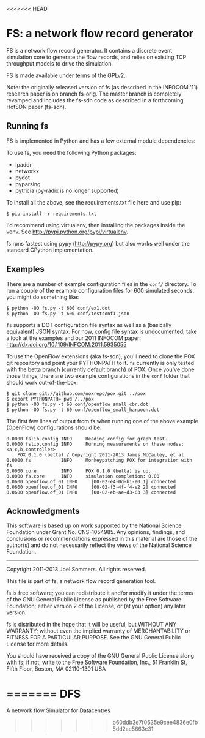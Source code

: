 <<<<<<< HEAD
# FS: a network flow record generator

FS is a network flow record generator.  It contains a discrete event
simulation core to generate the flow records, and relies on existing 
TCP throughput models to drive the simulation.

FS is made available under terms of the GPLv2.

Note: the originally released version of fs (as described in the INFOCOM '11)
research paper is on branch fs-orig.  The master branch is completely revamped
and includes the fs-sdn code as described in a forthcoming HotSDN paper (fs-sdn).


## Running fs

FS is implemented in Python and has a few external module dependencies:

To use fs, you need the following Python packages:
 * ipaddr 
 * networkx 
 * pydot 
 * pyparsing 
 * pytricia (py-radix is no longer supported)

To install all the above, see the requirements.txt file here and use pip:

    $ pip install -r requirements.txt

I'd recommend using virtualenv, then installing the packages inside
the venv.  See http://pypi.python.org/pypi/virtualenv.

fs runs fastest using pypy (http://pypy.org) but also works well under the
standard CPython implementation.  

## Examples

There are a number of example configuration files in the `conf/` directory.  To run a couple of the example configuration files for 600 simulated seconds, you might do something like:

    $ python -OO fs.py -t 600 conf/ex1.dot
    $ python -OO fs.py -t 600 conf/testconf1.json

`fs` supports a DOT configuration file syntax as well as a (basically equivalent) JSON syntax.  For now, config file syntax is undocumented; take a look at the examples and our 2011 INFOCOM paper: http://dx.doi.org/10.1109/INFCOM.2011.5935055

To use the OpenFlow extensions (aka fs-sdn), you'll need to clone the POX git repository and point your PYTHONPATH to it.  `fs` currently is only tested with the betta branch (currently default branch) of POX.  Once you've done those things, there are two example configurations in the `conf` folder that should work out-of-the-box:

    $ git clone git://github.com/noxrepo/pox.git ../pox
    $ export PYTHONPATH=`pwd`/../pox
    $ python -OO fs.py -t 60 conf/openflow_small_cbr.dot
    $ python -OO fs.py -t 60 conf/openflow_small_harpoon.dot

The first few lines of output from fs when running one of the above example (OpenFlow) configurations should be:

    0.0000 fslib.config INFO     Reading config for graph test.
    0.0000 fslib.config INFO     Running measurements on these nodes: <a,c,b,controller>
        POX 0.1.0 (betta) / Copyright 2011-2013 James McCauley, et al.
    0.0000 fs           INFO     Monkeypatching POX for integration with fs
    0.0000 core         INFO     POX 0.1.0 (betta) is up.
    0.0000 fs.core      INFO     simulation completion: 0.00
    0.0600 openflow.of_01 INFO     [00-02-e4-0d-b1-e0 1] connected
    0.0600 openflow.of_01 INFO     [00-02-f3-4f-f4-e2 2] connected
    0.0600 openflow.of_01 INFO     [00-02-eb-ae-d3-63 3] connected


## Acknowledgments

This software is based up on work supported by the National Science Foundation under Grant No. CNS-1054985.  Any opinions, findings, and conclusions or recommendations expressed in this material are those of the author(s) and do not necessarily reflect the views of the National Science Foundation.

----------

Copyright 2011-2013  Joel Sommers.  All rights reserved.

This file is part of fs, a network flow record generation tool.

fs is free software; you can redistribute it and/or modify
it under the terms of the GNU General Public License as published by
the Free Software Foundation; either version 2 of the License, or
(at your option) any later version.

fs is distributed in the hope that it will be useful,
but WITHOUT ANY WARRANTY; without even the implied warranty of
MERCHANTABILITY or FITNESS FOR A PARTICULAR PURPOSE.  See the
GNU General Public License for more details.

You should have received a copy of the GNU General Public License
along with fs; if not, write to the Free Software
Foundation, Inc., 51 Franklin St, Fifth Floor, Boston, MA  02110-1301  USA

=======
DFS
===

A network flow Simulator for Datacentres
>>>>>>> b60ddb3e7f0635e9cee4836e0fb5dd2ae5663c31
